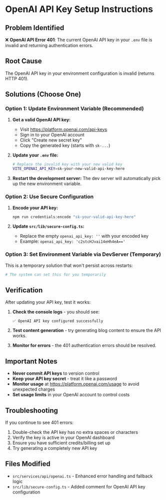 # OpenAI API Key Setup Instructions

## Problem Identified
❌ **OpenAI API Error 401**: The current OpenAI API key in your `.env` file is invalid and returning authentication errors.

## Root Cause
The OpenAI API key in your environment configuration is invalid (returns HTTP 401).

## Solutions (Choose One)

### Option 1: Update Environment Variable (Recommended)
1. **Get a valid OpenAI API key:**
   - Visit https://platform.openai.com/api-keys
   - Sign in to your OpenAI account
   - Click "Create new secret key"
   - Copy the generated key (starts with `sk-...`)

2. **Update your `.env` file:**
   ```bash
   # Replace the invalid key with your new valid key
   VITE_OPENAI_API_KEY=sk-your-new-valid-api-key-here
   ```

3. **Restart the development server:**
   The dev server will automatically pick up the new environment variable.

### Option 2: Use Secure Configuration
1. **Encode your API key:**
   ```bash
   npm run credentials:encode "sk-your-valid-api-key-here"
   ```

2. **Update `src/lib/secure-config.ts`:**
   - Replace the empty `openai_api_key: ''` with your encoded key
   - Example: `openai_api_key: 'c2stcHJvai14eHh4eA=='`

### Option 3: Set Environment Variable via DevServer (Temporary)
This is a temporary solution that won't persist across restarts:
```bash
# The system can set this for you temporarily
```

## Verification
After updating your API key, test it works:

1. **Check the console logs** - you should see:
   ```
   ✅ OpenAI API key configured successfully
   ```

2. **Test content generation** - try generating blog content to ensure the API works.

3. **Monitor for errors** - the 401 authentication errors should be resolved.

## Important Notes
- **Never commit API keys** to version control
- **Keep your API key secret** - treat it like a password
- **Monitor usage** at https://platform.openai.com/usage to avoid unexpected charges
- **Set usage limits** in your OpenAI account to control costs

## Troubleshooting
If you continue to see 401 errors:
1. Double-check the API key has no extra spaces or characters
2. Verify the key is active in your OpenAI dashboard
3. Ensure you have sufficient credits/billing set up
4. Try generating a completely new API key

## Files Modified
- `src/services/api/openai.ts` - Enhanced error handling and fallback logic
- `src/lib/secure-config.ts` - Added comment for OpenAI API key configuration
